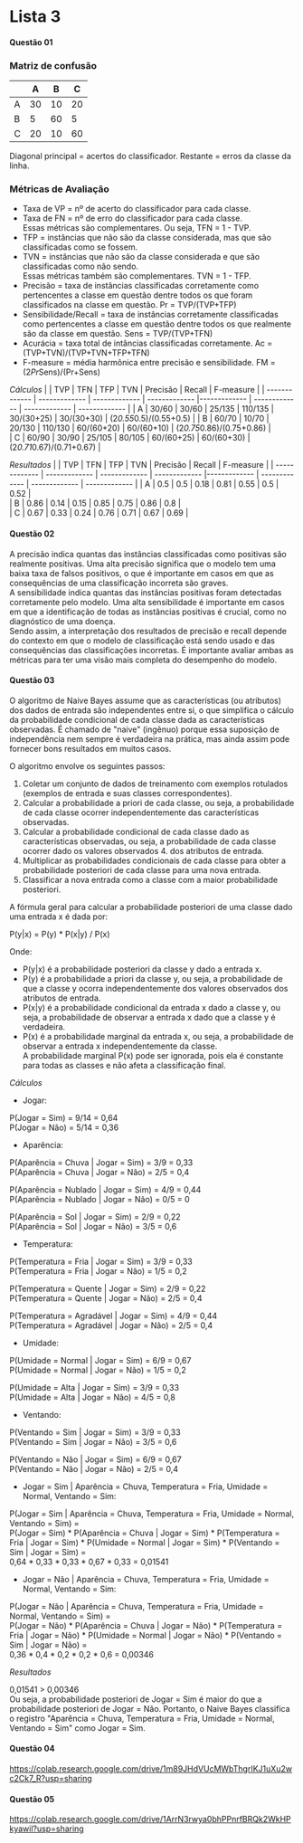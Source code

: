 # Lista 3
#### Questão 01
### Matriz de confusão 
| | A | B | C |
| ------------- | ------------- | ------------- | ------------- |
| A  | 30  | 10 | 20 | 
| B  | 5  | 60 | 5 | 
| C  | 20  | 10 | 60 | 

Diagonal principal = acertos do classificador. Restante = erros da classe da linha. 

### Métricas de Avaliação 
- Taxa de VP = nº de acerto do classificador para cada classe. <br/>
- Taxa de FN = nº de erro do classificador para cada classe. <br/>
Essas métricas são complementares. Ou seja, TFN = 1 - TVP.
- TFP = instâncias que não são da classe considerada, mas que são classificadas como se fossem. 
- TVN = instâncias que não são da classe considerada e que são classificadas como não sendo. <br/>
Essas métricas também são complementares. TVN = 1 - TFP.
- Precisão = taxa de instâncias classificadas corretamente como pertencentes a classe em questão dentre todos os que foram classificados na classe em questão.
Pr = TVP/(TVP+TFP)
- Sensibilidade/Recall = taxa de instâncias corretamente classificadas como pertencentes a classe em questão dentre todos os que realmente são da classe em questão.
Sens = TVP/(TVP+TFN)
- Acurácia = taxa total de intâncias classificadas corretamente. 
Ac = (TVP+TVN)/(TVP+TVN+TFP+TFN)
- F-measure = média harmônica entre precisão e sensibilidade. 
FM = (2*Pr*Sens)/(Pr+Sens)

*Cálculos* 
|    |   TVP  |    TFN |   TFP  |   TVN   |  Precisão  |    Recall    | F-measure |
| ------------- | ------------- | ------------- | ------------- |------------- | ------------- | ------------- | ------------- |
| A  | 30/60  | 30/60  | 25/135 | 110/135 | 30/(30+25)  |  30/(30+30) |  (2*0.55*0.5)/(0.55+0.5)   |
| B  | 60/70  | 10/70  | 20/130 | 110/130 | 60/(60+20)  |  60/(60+10) |  (2*0.75*0.86)/(0.75+0.86) |   
| C  | 60/90  | 30/90  | 25/105 | 80/105  | 60/(60+25)  |  60/(60+30) |  (2*0.71*0.67)/(0.71+0.67) |   

*Resultados*
|    |   TVP  |    TFN |   TFP  |   TVN   |  Precisão  | Recall | F-measure |
| ------------- | ------------- | ------------- | ------------- |------------- | ------------- | ------------- | ------------- |
| A  | 0.5   | 0.5   | 0.18 | 0.81 | 0.55  |  0.5  |  0.52 |   
| B  | 0.86  | 0.14  | 0.15 | 0.85 | 0.75  | 0.86  |  0.8 |   
| C  | 0.67  | 0.33  | 0.24 | 0.76 | 0.71  |  0.67 |  0.69 |   

#### Questão 02

A precisão indica quantas das instâncias classificadas como positivas são realmente positivas. Uma alta precisão significa que o modelo tem uma baixa taxa de falsos positivos, o que é importante em casos em que as consequências de uma classificação incorreta são graves. <br/>
A sensibilidade indica quantas das instâncias positivas foram detectadas corretamente pelo modelo. Uma alta sensibilidade é importante em casos em que a identificação de todas as instâncias positivas é crucial, como no diagnóstico de uma doença. <br/>
Sendo assim, a interpretação dos resultados de precisão e recall depende do contexto em que o modelo de classificação está sendo usado e das consequências das classificações incorretas. É importante avaliar ambas as métricas para ter uma visão mais completa do desempenho do modelo.

#### Questão 03

O algoritmo de Naive Bayes assume que as características (ou atributos) dos dados de entrada são independentes entre si, o que simplifica o cálculo da probabilidade condicional de cada classe dada as características observadas. É chamado de "naive" (ingênuo) porque essa suposição de independência nem sempre é verdadeira na prática, mas ainda assim pode fornecer bons resultados em muitos casos.

O algoritmo envolve os seguintes passos:

1. Coletar um conjunto de dados de treinamento com exemplos rotulados (exemplos de entrada e suas classes correspondentes).
2. Calcular a probabilidade a priori de cada classe, ou seja, a probabilidade de cada classe ocorrer independentemente das características observadas.
3. Calcular a probabilidade condicional de cada classe dado as características observadas, ou seja, a probabilidade de cada classe ocorrer dado os valores observados 4. dos atributos de entrada.
5. Multiplicar as probabilidades condicionais de cada classe para obter a probabilidade posteriori de cada classe para uma nova entrada.
6. Classificar a nova entrada como a classe com a maior probabilidade posteriori.


A fórmula geral para calcular a probabilidade posteriori de uma classe dado uma entrada x é dada por:

P(y|x) = P(y) * P(x|y) / P(x)

Onde:

- P(y|x) é a probabilidade posteriori da classe y dado a entrada x.
- P(y) é a probabilidade a priori da classe y, ou seja, a probabilidade de que a classe y ocorra independentemente dos valores observados dos atributos de entrada.
- P(x|y) é a probabilidade condicional da entrada x dado a classe y, ou seja, a probabilidade de observar a entrada x dado que a classe y é verdadeira.
- P(x) é a probabilidade marginal da entrada x, ou seja, a probabilidade de observar a entrada x independentemente da classe. <br/>
A probabilidade marginal P(x) pode ser ignorada, pois ela é constante para todas as classes e não afeta a classificação final.

*Cálculos*

- Jogar: 

P(Jogar = Sim) = 9/14 = 0,64 <br/>
P(Jogar = Não) = 5/14 = 0,36

- Aparência:

P(Aparência = Chuva | Jogar = Sim) = 3/9 = 0,33 <br/>
P(Aparência = Chuva | Jogar = Não) = 2/5 = 0,4

P(Aparência = Nublado | Jogar = Sim) = 4/9 = 0,44 <br/>
P(Aparência = Nublado | Jogar = Não) = 0/5 = 0

P(Aparência = Sol | Jogar = Sim) = 2/9 = 0,22 <br/>
P(Aparência = Sol | Jogar = Não) = 3/5 = 0,6

- Temperatura: 

P(Temperatura = Fria | Jogar = Sim) = 3/9 = 0,33 <br/>
P(Temperatura = Fria | Jogar = Não) = 1/5 = 0,2

P(Temperatura = Quente | Jogar = Sim) = 2/9 = 0,22 <br/>
P(Temperatura = Quente | Jogar = Não) = 2/5 = 0,4

P(Temperatura = Agradável | Jogar = Sim) = 4/9 = 0,44 <br/>
P(Temperatura = Agradável | Jogar = Não) = 2/5 = 0,4

- Umidade:

P(Umidade = Normal | Jogar = Sim) = 6/9 = 0,67 <br/>
P(Umidade = Normal | Jogar = Não) = 1/5 = 0,2

P(Umidade = Alta | Jogar = Sim) = 3/9 = 0,33 <br/>
P(Umidade = Alta | Jogar = Não) = 4/5 = 0,8

- Ventando:

P(Ventando = Sim | Jogar = Sim) = 3/9 = 0,33 <br/>
P(Ventando = Sim | Jogar = Não) = 3/5 = 0,6

P(Ventando = Não | Jogar = Sim) = 6/9 = 0,67 <br/>
P(Ventando = Não | Jogar = Não) = 2/5 = 0,4

- Jogar = Sim | Aparência = Chuva, Temperatura = Fria, Umidade = Normal, Ventando = Sim:

P(Jogar = Sim | Aparência = Chuva, Temperatura = Fria, Umidade = Normal, Ventando = Sim) =  <br/>
P(Jogar = Sim) * P(Aparência = Chuva | Jogar = Sim) * P(Temperatura = Fria | Jogar = Sim) * P(Umidade = Normal | Jogar = Sim) * P(Ventando = Sim | Jogar = Sim) = <br/>
0,64 * 0,33 * 0,33 * 0,67 * 0,33 = 0,01541

- Jogar = Não | Aparência = Chuva, Temperatura = Fria, Umidade = Normal, Ventando = Sim:

P(Jogar = Não | Aparência = Chuva, Temperatura = Fria, Umidade = Normal, Ventando = Sim) = <br/>
P(Jogar = Não) * P(Aparência = Chuva | Jogar = Não) * P(Temperatura = Fria | Jogar = Não) * P(Umidade = Normal | Jogar = Não) * P(Ventando = Sim | Jogar = Não) = <br/>
0,36 * 0,4 * 0,2 * 0,2 * 0,6 = 0,00346

*Resultados*

0,01541 > 0,00346  <br/>
Ou seja, a probabilidade posteriori de Jogar = Sim é maior do que a probabilidade posteriori de Jogar = Não. Portanto, o Naive Bayes classifica o registro "Aparência = Chuva, Temperatura = Fria, Umidade = Normal, Ventando = Sim" como Jogar = Sim.

#### Questão 04
<https://colab.research.google.com/drive/1m89JHdVUcMWbThgrIKJ1uXu2wc2Ck7_R?usp=sharing>

#### Questão 05
<https://colab.research.google.com/drive/1ArrN3rwya0bhPPnrfBRQk2WkHPkyawil?usp=sharing>
